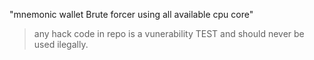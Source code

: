  "mnemonic wallet Brute forcer using all available cpu core" 
 >any hack code in repo is a vunerability TEST and should never be used ilegally.
 
